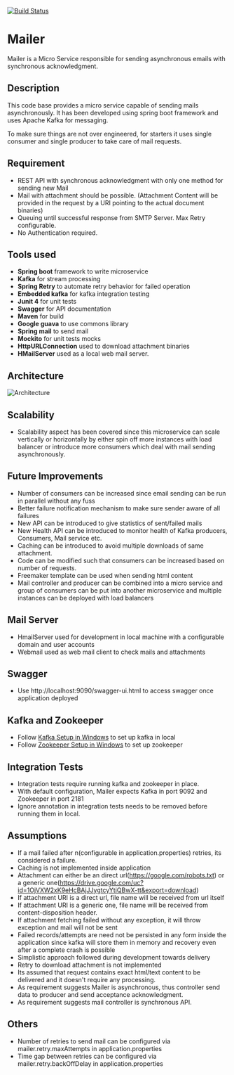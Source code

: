 [![Build Status](https://travis-ci.org/vin0010/Mailer.svg?branch=master)](https://travis-ci.org/vin0010/Mailer)

# Mailer 
Mailer is a Micro Service responsible for sending asynchronous emails with synchronous acknowledgment.

## Description
This code base provides a micro service capable of sending mails asynchronously. It has been developed using spring boot framework and uses Apache Kafka for messaging.

To make sure things are not over engineered, for starters it uses single consumer and single producer to take care of mail requests.

## Requirement
- REST API with synchronous acknowledgment with only one method for sending new Mail
- Mail with attachment should be possible. (Attachment Content will be provided in the request by a URI pointing to the actual document binaries)
- Queuing until successful response from SMTP Server. Max Retry configurable.
- No Authentication required.

## Tools used
- **Spring boot** framework to write microservice
- **Kafka** for stream processing
- **Spring Retry** to automate retry behavior for failed operation  
- **Embedded kafka** for kafka integration testing
- **Junit 4** for unit tests
- **Swagger** for API documentation
- **Maven** for build
- **Google guava** to use commons library
- **Spring mail** to send mail
- **Mockito** for unit tests mocks
- **HttpURLConnection** used to download attachment binaries
- **HMailServer** used as a local web mail server.

## Architecture
![Architecture](Architecture.jpg)

## Scalability
- Scalability aspect has been covered since this microservice can scale vertically or horizontally by either spin off more instances with load balancer or introduce more consumers which deal with mail sending asynchronously.

## Future Improvements
- Number of consumers can be increased since email sending can be run in parallel without any fuss
- Better failure notification mechanism to make sure sender aware of all failures
- New API can be introduced to give statistics of sent/failed mails
- New Health API can be introduced to monitor health of Kafka producers, Consumers, Mail service etc.
- Caching can be introduced to avoid multiple downloads of same attachment.
- Code can be modified such that consumers can be increased based on number of requests.
- Freemaker template can be used when sending html content
- Mail controller and producer can be combined into a micro service and group of consumers can be put into another microservice and multiple instances can be deployed with load balancers  

## Mail Server
- HmailServer used for development in local machine with a configurable domain and user accounts
- Webmail used as web mail client to check mails and attachments

## Swagger
- Use http://localhost:9090/swagger-ui.html to access swagger once application deployed

## Kafka and Zookeeper
- Follow [Kafka Setup in Windows](https://medium.com/@shaaslam/installing-apache-kafka-on-windows-495f6f2fd3c8) to set up kafka in local
- Follow [Zookeeper Setup in Windows](https://medium.com/@shaaslam/installing-apache-zookeeper-on-windows-45eda303e835#.fgofwm6n6)  to set up zookeeper

## Integration Tests
- Integration tests require running kafka and zookeeper in place.
- With default configuration, Mailer expects Kafka in port 9092 and Zookeeper in port 2181
- Ignore annotation in integration tests needs to be removed before running them in local. 

## Assumptions
- If a mail failed after n(configurable in application.properties) retries, its considered a failure.
- Caching is not implemented inside application
- Attachment can either be an direct url(https://google.com/robots.txt) or a generic one(https://drive.google.com/uc?id=1OjVXW2xK9eHcBAjJJygtcyYtiQBwX-tt&export=download)
- If attachment URI is a direct url, file name will be received from url itself
- If attachment URI is a generic one, file name will be received from content-disposition header.
- If attachment fetching failed without any exception, it will throw exception and mail will not be sent
- Failed records/attempts are need not be persisted in any form inside the application since kafka will store them in memory and recovery even after a complete crash is possible
- Simplistic approach followed during development towards delivery
- Retry to download attachment is not implemented
- Its assumed that request contains exact html/text content to be delivered and it doesn't require any processing.
- As requirement suggests Mailer is asynchronous, thus controller send data to producer and send acceptance acknowledgment.
- As requirement suggests mail controller is synchronous API.

## Others
- Number of retries to send mail can be configured via mailer.retry.maxAttempts in application.properties
- Time gap between retries can be configured via mailer.retry.backOffDelay in application.properties

